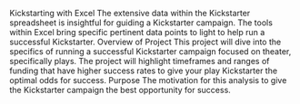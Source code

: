 Kickstarting with Excel
The extensive data within the Kickstarter spreadsheet is insightful for guiding a Kickstarter campaign. The tools within Excel bring specific pertinent data points to light to help run a successful Kickstarter.
Overview of Project
This project will dive into the specifics of running a successful Kickstarter campaign focused on theater, specifically plays. The project will highlight timeframes and ranges of funding that have higher success rates to give your play Kickstarter the optimal odds for success.
Purpose
The motivation for this analysis to give the Kickstarter campaign the best opportunity for success.
